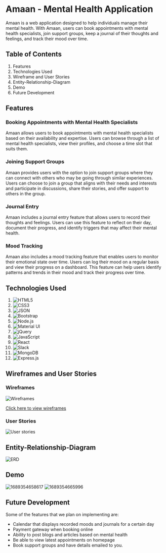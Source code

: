 # Amaan - Mental Health Application
Amaan is a web application designed to help individuals manage their mental health. With Amaan, users can book appointments with mental health specialists, join support groups, keep a journal of their thoughts and feelings, and track their mood over time.

## Table of Contents
1. Features
2. Technologies Used
3. Wireframe and User Stories
4. Entity-Relationship-Diagram
5. Demo
6. Future Development

## Features
### Booking Appointments with Mental Health Specialists
Amaan allows users to book appointments with mental health specialists based on their availability and expertise. Users can browse through a list of mental health specialists, view their profiles, and choose a time slot that suits them.

### Joining Support Groups
Amaan provides users with the option to join support groups where they can connect with others who may be going through similar experiences. Users can choose to join a group that aligns with their needs and interests and participate in discussions, share their stories, and offer support to others in the group.

### Journal Entry
Amaan includes a journal entry feature that allows users to record their thoughts and feelings. Users can use this feature to reflect on their day, document their progress, and identify triggers that may affect their mental health.

### Mood Tracking
Amaan also includes a mood tracking feature that enables users to monitor their emotional state over time. Users can log their mood on a regular basis and view their progress on a dashboard. This feature can help users identify patterns and trends in their mood and track their progress over time.

## Technologies Used
1. ![HTML5](https://img.shields.io/badge/HTML5-E34F26?style=for-the-badge&logo=html5&logoColor=white)
2. ![CSS3](https://img.shields.io/badge/CSS3-1572B6?style=for-the-badge&logo=css3&logoColor=white)
3. ![JSON](https://img.shields.io/badge/json-5E5C5C?style=for-the-badge&logo=json&logoColor=white)
4. ![Bootstrap](https://img.shields.io/badge/Bootstrap-563D7C?style=for-the-badge&logo=bootstrap&logoColor=white)
5. ![Node.js](https://img.shields.io/badge/Node.js-339933?style=for-the-badge&logo=nodedotjs&logoColor=white)
6. ![Material UI](https://img.shields.io/badge/Material%20UI-007FFF?style=for-the-badge&logo=mui&logoColor=white)
7. ![jQuery](https://img.shields.io/badge/jQuery-0769AD?style=for-the-badge&logo=jquery&logoColor=white)
8. ![JavaScript](https://img.shields.io/badge/JavaScript-323330?style=for-the-badge&logo=javascript&logoColor=F7DF1E)
9. ![React](https://img.shields.io/badge/React-20232A?style=for-the-badge&logo=react&logoColor=61DAFB)
10. ![Slack](https://img.shields.io/badge/Slack-4A154B?style=for-the-badge&logo=slack&logoColor=white)
11. ![MongoDB](https://img.shields.io/badge/MongoDB-4EA94B?style=for-the-badge&logo=mongodb&logoColor=white)
12. ![Express.js](https://img.shields.io/badge/Express.js-000000?style=for-the-badge&logo=express&logoColor=white)


## Wireframes and User Stories
### Wireframes
![Wireframes](https://media.git.generalassemb.ly/user/49240/files/6fdd7a7f-a534-4291-bf43-8993fc8629a0)

[Click here to view wireframes](https://www.figma.com/file/lippJRYlT5CtcFiQLVRvKt/Amaan-Project-3?type=design&node-id=0%3A1&mode=design&t=VAhe7AQbEMNPvgsn-1)

### User Stories
![User stories](https://media.git.generalassemb.ly/user/49240/files/20234654-138f-43d1-b6ca-eea932b85a61)



## Entity-Relationship-Diagram
![ERD](https://media.git.generalassemb.ly/user/49240/files/82c861a0-6b74-4c32-aa13-ef23f9307a3b)

## Demo
![1689354658617](https://media.git.generalassemb.ly/user/49240/files/0bd2fff9-d598-4298-bde7-475dd7c259aa)
![1689354665996](https://media.git.generalassemb.ly/user/49240/files/8ac201d5-ed4a-4053-b0f6-e0f7760b81dd)

## Future Development
Some of the features that we plan on implementing are:
- Calendar that displays recorded moods and journals for a certain day
- Payment gateway when booking online
- Ability to post blogs and articles based on mental health
- Be able to view latest appointments on homepage
- Book support groups and have details emailed to you.




